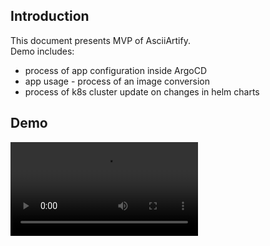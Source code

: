 ## Introduction 

This document presents MVP of AsciiArtify.  
Demo includes: 
- process of app configuration inside ArgoCD
- app usage - process of an image conversion
- process of k8s cluster update on changes in helm charts

## Demo

![Image](./images/AsciiArtifyMVP.mp4)
